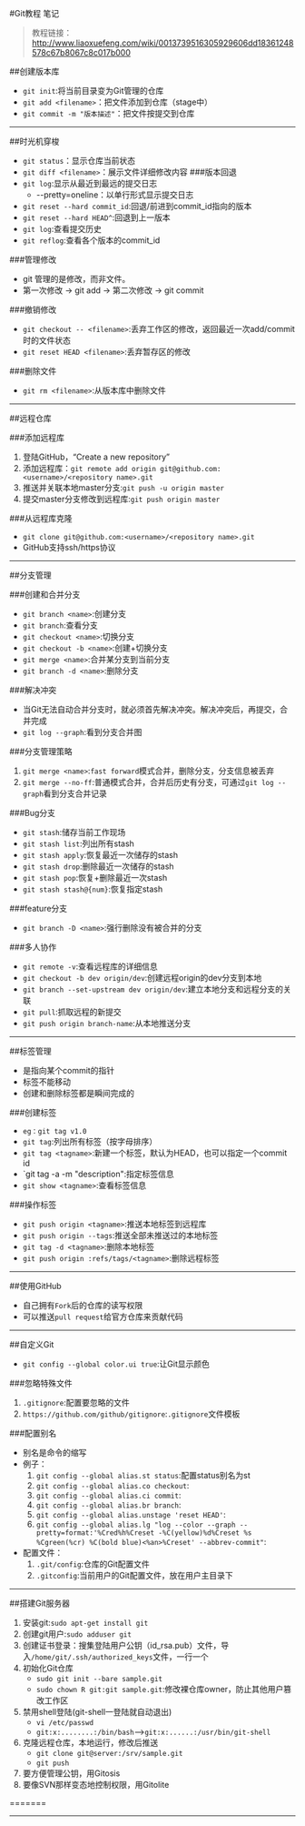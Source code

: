 #Git教程 笔记
> 教程链接：http://www.liaoxuefeng.com/wiki/0013739516305929606dd18361248578c67b8067c8c017b000

##创建版本库
+ `git init`:将当前目录变为Git管理的仓库
+ `git add <filename>`：把文件添加到仓库（stage中）
+ `git commit -m "版本描述"`：把文件按提交到仓库

---------------------
##时光机穿梭
+ `git status`：显示仓库当前状态
+ `git diff <filename>`：展示文件详细修改内容
###版本回退
+ `git log`:显示从最近到最远的提交日志
	+ --pretty=oneline：以单行形式显示提交日志
+ `git reset --hard commit_id`:回退/前进到commit_id指向的版本
+ `git reset --hard HEAD^`:回退到上一版本
+ `git log`:查看提交历史
+ `git reflog`:查看各个版本的commit_id

###管理修改
+ git 管理的是修改，而非文件。
+ 第一次修改 -> git add -> 第二次修改 -> git commit

###撤销修改
+ `git checkout -- <filename>`:丢弃工作区的修改，返回最近一次add/commit时的文件状态
+ `git reset HEAD <filename>`:丢弃暂存区的修改

###删除文件
+ `git rm <filename>`:从版本库中删除文件

--------------------
##远程仓库

###添加远程库
1. 登陆GitHub，“Create a new repository”
2. 添加远程库：`git remote add origin git@github.com:<username>/<repository name>.git`
3. 推送并关联本地master分支:`git push -u origin master`
4. 提交master分支修改到远程库:`git push origin master`

###从远程库克隆
+ `git clone git@github.com:<username>/<repository name>.git`
+ GitHub支持ssh/https协议

---------------------
##分支管理

###创建和合并分支
+ `git branch <name>`:创建分支
+ `git branch`:查看分支
+ `git checkout <name>`:切换分支
+ `git checkout -b <name>`:创建+切换分支
+ `git merge <name>`:合并某分支到当前分支
+ `git branch -d <name>`:删除分支

###解决冲突
+ 当Git无法自动合并分支时，就必须首先解决冲突。解决冲突后，再提交，合并完成
+ `git log --graph`:看到分支合并图

###分支管理策略
1. `git merge <name>`:`fast forward`模式合并，删除分支，分支信息被丢弃
2. `git merge --no-ff`:普通模式合并，合并后历史有分支，可通过`git log --graph`看到分支合并记录

###Bug分支
+ `git stash`:储存当前工作现场
+ `git stash list`:列出所有stash
+ `git stash apply`:恢复最近一次储存的stash
+ `git stash drop`:删除最近一次储存的stash
+ `git stash pop`:恢复+删除最近一次stash
+ `git stash stash@{num}`:恢复指定stash

###feature分支
+ `git branch -D <name>`:强行删除没有被合并的分支

###多人协作
+ `git remote -v`:查看远程库的详细信息
+ `git checkout -b dev origin/dev`:创建远程origin的dev分支到本地
+ `git branch --set-upstream dev origin/dev`:建立本地分支和远程分支的关联
+ `git pull`:抓取远程的新提交
+ `git push origin branch-name`:从本地推送分支

---------------------
##标签管理
+ 是指向某个commit的指针
+ 标签不能移动
+ 创建和删除标签都是瞬间完成的

###创建标签
+ `eg：git tag v1.0`
+ `git tag`:列出所有标签（按字母排序）
+ `git tag <tagname>`:新建一个标签，默认为HEAD，也可以指定一个commit id
+ `git tag -a <tagname> -m "description":指定标签信息
+ `git show <tagname>`:查看标签信息

###操作标签
+ `git push origin <tagname>`:推送本地标签到远程库
+ `git push origin --tags`:推送全部未推送过的本地标签
+ `git tag -d <tagname>`:删除本地标签
+ `git push origin :refs/tags/<tagname>`:删除远程标签

---------------------
##使用GitHub
+ 自己拥有`Fork`后的仓库的读写权限
+ 可以推送`pull request`给官方仓库来贡献代码

---------------------
##自定义Git
+ `git config --global color.ui true`:让Git显示颜色

###忽略特殊文件
1. `.gitignore`:配置要忽略的文件
2. `https://github.com/github/gitignore`:`.gitignore`文件模板

###配置别名
+ 别名是命令的缩写
+ 例子：
	1. `git config --global alias.st status`:配置status别名为st
	2. `git config --global alias.co checkout`:
	3. `git config --global alias.ci commit`:
	4. `git config --global alias.br branch`:
	5. `git config --global alias.unstage 'reset HEAD'`:
	6. `git config --global alias.lg "log --color --graph --pretty=format:'%Cred%h%Creset -%C(yellow)%d%Creset %s %Cgreen(%cr) %C(bold blue)<%an>%Creset' --abbrev-commit"`:
+ 配置文件：
	1. `.git/config`:仓库的Git配置文件
	2. `.gitconfig`:当前用户的Git配置文件，放在用户主目录下

---------------------
##搭建Git服务器
1. 安装git:`sudo apt-get install git`
2. 创建git用户:`sudo adduser git`
3. 创建证书登录：搜集登陆用户公钥（id_rsa.pub）文件，导入`/home/git/.ssh/authorized_keys`文件，一行一个
4. 初始化Git仓库
	+ `sudo git init --bare sample.git`
	+ `sudo chown R git:git sample.git`:修改裸仓库owner，防止其他用户篡改工作区
5. 禁用shell登陆(git-shell一登陆就自动退出)
	+ `vi /etc/passwd`
	+ `git:x:........:/bin/bash`-->`git:x:......:/usr/bin/git-shell`
6. 克隆远程仓库，本地运行，修改后推送
	+ `git clone git@server:/srv/sample.git`
	+ `git push`
7. 要方便管理公钥，用Gitosis
8. 要像SVN那样变态地控制权限，用Gitolite

=======

------------------
